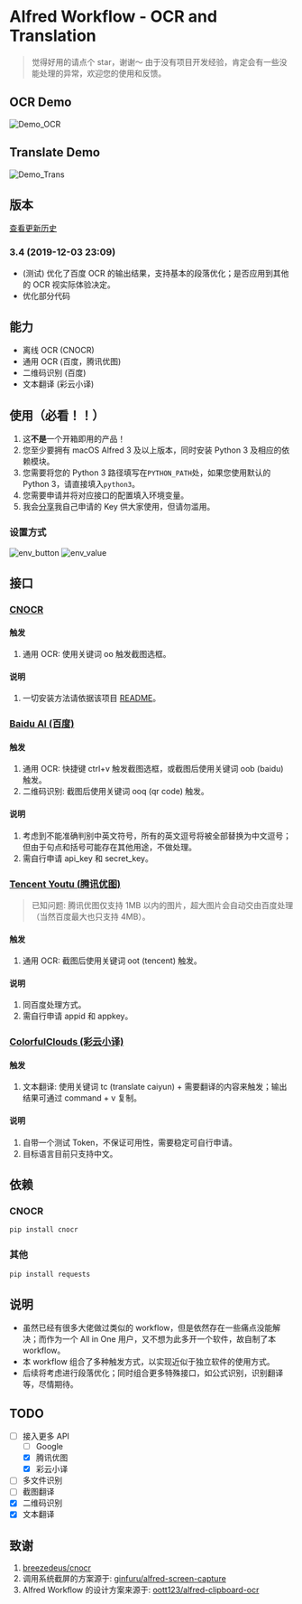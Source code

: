 # Alfred Workflow - OCR and Translation

> 觉得好用的请点个 star，谢谢～ 由于没有项目开发经验，肯定会有一些没能处理的异常，欢迎您的使用和反馈。

## OCR Demo

![Demo_OCR](http://img.yeslu.cn/alfred/demo_ocr.gif)

## Translate Demo

![Demo_Trans](http://img.yeslu.cn/alfred/demo_trans.gif)

## 版本

[查看更新历史](<https://github.com/Chandler-Lu/alfred-ocr/wiki/历史更新-(Update-History)>)

### 3.4 (2019-12-03 23:09)

- (测试) 优化了百度 OCR 的输出结果，支持基本的段落优化；是否应用到其他的 OCR 视实际体验决定。
- 优化部分代码

## 能力

- 离线 OCR (CNOCR)
- 通用 OCR (百度，腾讯优图)
- 二维码识别 (百度)
- 文本翻译 (彩云小译)

## 使用（必看！！）

1. 这**不是**一个开箱即用的产品！
2. 您至少要拥有 macOS Alfred 3 及以上版本，同时安装 Python 3 及相应的依赖模块。
3. 您需要将您的 Python 3 路径填写在`PYTHON_PATH`处，如果您使用默认的 Python 3，请直接填入`python3`。
4. 您需要申请并将对应接口的配置填入环境变量。
5. 我会[分享](<https://github.com/Chandler-Lu/alfred-ocr/wiki/Key-分享-(My-Key)>)我自己申请的 Key 供大家使用，但请勿滥用。

### 设置方式

![env_button](http://img.yeslu.cn/alfred/env_button.png)
![env_value](http://img.yeslu.cn/alfred/env_value.png)

## 接口

### [CNOCR](https://github.com/breezedeus/cnocr)

#### 触发

1. 通用 OCR: 使用关键词 oo 触发截图选框。

#### 说明

1. 一切安装方法请依据该项目 [README](https://github.com/breezedeus/cnocr/blob/master/README.md)。

### [Baidu AI (百度)](https://ai.baidu.com/tech/ocr)

#### 触发

1. 通用 OCR: 快捷键 ctrl+v 触发截图选框，或截图后使用关键词 oob (baidu) 触发。
2. 二维码识别: 截图后使用关键词 ooq (qr code) 触发。

#### 说明

1. 考虑到不能准确判别中英文符号，所有的英文逗号将被全部替换为中文逗号；但由于句点和括号可能存在其他用途，不做处理。
2. 需自行申请 api_key 和 secret_key。

### [Tencent Youtu (腾讯优图)](https://ai.qq.com/product/ocr.shtml#common)

> 已知问题: 腾讯优图仅支持 1MB 以内的图片，超大图片会自动交由百度处理（当然百度最大也只支持 4MB）。

#### 触发

1. 通用 OCR: 截图后使用关键词 oot (tencent) 触发。

#### 说明

1. 同百度处理方式。
2. 需自行申请 appid 和 appkey。

### [ColorfulClouds (彩云小译)](https://fanyi.caiyunapp.com/#/api)

#### 触发

1. 文本翻译: 使用关键词 tc (translate caiyun) + 需要翻译的内容来触发；输出结果可通过 command + v 复制。

#### 说明

1. 自带一个测试 Token，不保证可用性，需要稳定可自行申请。
2. 目标语言目前只支持中文。

## 依赖

### CNOCR

```python
pip install cnocr
```

### 其他

```python
pip install requests
```

## 说明

- 虽然已经有很多大佬做过类似的 workflow，但是依然存在一些痛点没能解决；而作为一个 All in One 用户，又不想为此多开一个软件，故自制了本 workflow。
- 本 workflow 组合了多种触发方式，以实现近似于独立软件的使用方式。
- 后续将考虑进行段落优化；同时组合更多特殊接口，如公式识别，识别翻译等，尽情期待。

## TODO

- [ ] 接入更多 API
  - [ ] Google
  - [x] 腾讯优图
  - [x] 彩云小译
- [ ] 多文件识别
- [ ] 截图翻译
- [x] 二维码识别
- [x] 文本翻译

## 致谢

1. [breezedeus/cnocr](https://github.com/breezedeus/cnocr)
2. 调用系统截屏的方案源于: [ginfuru/alfred-screen-capture](https://github.com/ginfuru/alfred-screen-capture)
3. Alfred Workflow 的设计方案来源于: [oott123/alfred-clipboard-ocr](https://github.com/oott123/alfred-clipboard-ocr)
